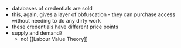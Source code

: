 - databases of credentials are sold
- this, again, gives a layer of obfuscation - they can purchase access without needing to do any dirty work
- these credentials have different price points
- supply and demand?
	- no! [[Labour Value Theory]]